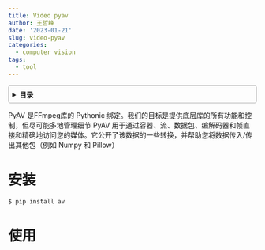 ```yaml
---
title: Video pyav
author: 王哲峰
date: '2023-01-21'
slug: video-pyav
categories:
  - computer vision
tags:
  - tool
---
```


<style>
details {
    border: 1px solid #aaa;
    border-radius: 4px;
    padding: .5em .5em 0;
}
summary {
    font-weight: bold;
    margin: -.5em -.5em 0;
    padding: .5em;
}
details[open] {
    padding: .5em;
}
details[open] summary {
    border-bottom: 1px solid #aaa;
    margin-bottom: .5em;
}
img {
    pointer-events: none;
}
</style>

<details><summary>目录</summary><p>

- [安装](#安装)
- [使用](#使用)
</p></details><p></p>

PyAV 是FFmpeg库的 Pythonic 绑定。我们的目标是提供底层库的所有功能和控制，但尽可能多地管理细节
PyAV 用于通过容器、流、数据包、编解码器和帧直接和精确地访问您的媒体。它公开了该数据的一些转换，并帮助您将数据传入/传出其他包（例如 Numpy 和 Pillow）

# 安装

```bash
$ pip install av
```

# 使用


